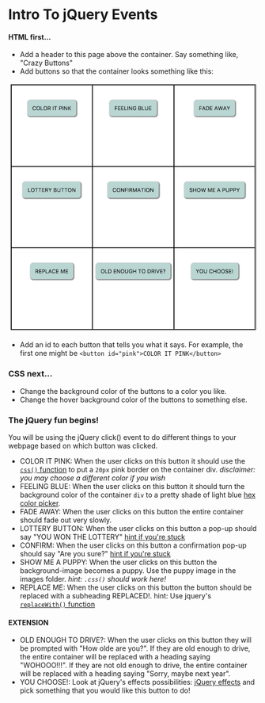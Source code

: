 # Intro To jQuery Events

#### HTML first...
* Add a header to this page above the container. Say something like, "Crazy Buttons"
* Add buttons so that the container looks something like this:

![example](images/screen.png)
* Add an id to each button that tells you what it says. For example, the first one might be `<button id="pink">COLOR IT PINK</button>`


### CSS next...
* Change the background color of the buttons to a color you like.
* Change the hover background color of the buttons to something else.

### The jQuery fun begins!
You will be using the jQuery click() event to do different things to your webpage based on which button was clicked.
* COLOR IT PINK: When the user clicks on this button it should use the [`css()` function](https://www.w3schools.com/jquery/jquery_css.asp) to put a `20px` pink border on the container div.   *disclaimer: you may choose a different color if you wish*
* FEELING BLUE: When the user clicks on this button it should turn the background color of the container `div` to a pretty shade of light blue [hex color picker](https://www.google.com/search?q=hex+color+picker&oq=hex+color+picker&aqs=chrome..69i57j0l5.2583j0j4&sourceid=chrome&ie=UTF-8).
* FADE AWAY: When the user clicks on this button the entire container should fade out very slowly.
* LOTTERY BUTTON: When the user clicks on this button a pop-up should say "YOU WON THE LOTTERY" [hint if you're stuck](https://www.w3schools.com/jquery/tryit.asp?filename=tryjquery_event_click)
* CONFIRM: When the user clicks on this button a confirmation pop-up should say "Are you sure?" [hint if you're stuck](https://www.w3schools.com/jsref/met_win_confirm.asp)
* SHOW ME A PUPPY: When the user clicks on this button the background-image becomes a puppy. Use the puppy image in the images folder. *hint: `.css()` should work here!*
* REPLACE ME: When the user clicks on this button the button should be replaced with a subheading REPLACED!. hint: Use jquery's [`replaceWith()` function](http://api.jquery.com/replacewith/)


#### EXTENSION
* OLD ENOUGH TO DRIVE?: When the user clicks on this button they will be prompted with "How olde are you?". If they are old enough to drive, the entire container will be replaced with a heading saying "WOHOOO!!!". If they are not old enough to drive, the entire container will be replaced with a heading saying "Sorry, maybe next year".
* YOU CHOOSE!: Look at jQuery's effects possibilities: [jQuery effects](http://api.jquery.com/category/manipulation/) and pick something that you would like this button to do!